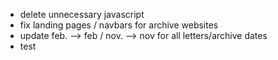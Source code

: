 * delete unnecessary javascript
* fix landing pages / navbars for archive websites
* update feb. --> feb / nov. --> nov for all letters/archive dates
* test
